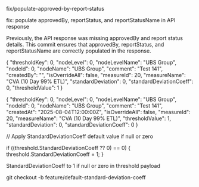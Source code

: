 fix/populate-approved-by-report-status


fix: populate approvedBy, reportStatus, and reportStatusName in API response

Previously, the API response was missing approvedBy and report status details.
This commit ensures that approvedBy, reportStatus, and reportStatusName are correctly populated in the response.




{
  "thresholdKey": 0,
  "nodeLevel": 0,
  "nodeLevelName": "UBS Group",
  "nodeId": 0,
  "nodeName": "UBS Group",
  "comment": "Test 141",
  "createdBy": "",
  "isOverrideAll": false,
  "measureId": 20,
  "measureName": "CVA (10 Day 99% ETL)",
  "standardDeviation": 0,
  "standardDeviationCoeff": 0,
  "thresholdValue": 1
}






{
  "thresholdKey": 0,
  "nodeLevel": 0,
  "nodeLevelName": "UBS Group",
  "nodeId": 0,
  "nodeName": "UBS Group",
  "comment": "Test 141",
  "createdAt": "2025-08-04T12:00:00Z",
  "isOverrideAll": false,
  "measureId": 20,
  "measureName": "CVA (10 Day 99% ETL)",
  "thresholdValue": 1,
  "standardDeviation": 0,
  "standardDeviationCoeff": 0
}




// Apply StandardDeviationCoeff default value if null or zero

if ((threshold.StandardDeviationCoeff ?? 0) == 0)
{
    threshold.StandardDeviationCoeff = 1;
}


StandardDeviationCoeff to 1 if null or zero in threshold payload



git checkout -b feature/default-standard-deviation-coeff
